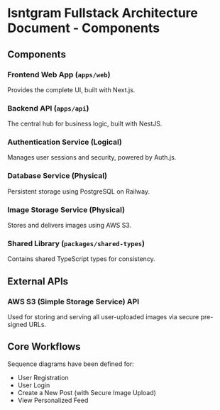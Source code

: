 # Isntgram Fullstack Architecture Document - Components

## Components

### Frontend Web App (`apps/web`)

Provides the complete UI, built with Next.js.

### Backend API (`apps/api`)

The central hub for business logic, built with NestJS.

### Authentication Service (Logical)

Manages user sessions and security, powered by Auth.js.

### Database Service (Physical)

Persistent storage using PostgreSQL on Railway.

### Image Storage Service (Physical)

Stores and delivers images using AWS S3.

### Shared Library (`packages/shared-types`)

Contains shared TypeScript types for consistency.

## External APIs

### AWS S3 (Simple Storage Service) API

Used for storing and serving all user-uploaded images via secure pre-signed URLs.

## Core Workflows

Sequence diagrams have been defined for:

- User Registration
- User Login
- Create a New Post (with Secure Image Upload)
- View Personalized Feed
